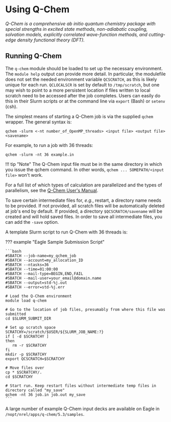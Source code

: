 # Using Q-Chem

*Q-Chem is a comprehensive *ab initio* quantum chemistry package with special strengths in excited state methods, non-adiabatic coupling, solvation models, explicitly correlated wave-function methods, and cutting-edge density functional theory (DFT).* 

## Running Q-Chem

The `q-chem` module should be loaded to set up the necessary environment. The `module help` output can provide more detail. In particular, the modulefile does not set the needed environment variable `QCSCRATCH`, as this is likely unique for each run. `QCLOCALSCR` is set by default to `/tmp/scratch`, but one may wish to point to a more persistent location if files written to local scratch need to be accessed after the job completes. Users can easily do this in their Slurm scripts or at the command line via `export` (Bash) or `setenv` (csh). 

The simplest means of starting a Q-Chem job is via the supplied `qchem` wrapper. The general syntax is: 

`qchem -slurm <-nt number_of_OpenMP_threads> <input file> <output file> <savename>`

For example, to run a job with 36 threads:

`qchem -slurm -nt 36 example.in`

!!! tip "Note"
	 The Q-Chem input file must be in the same directory in which you issue the qchem command. In other words, `qchem ... SOMEPATH/<input file>` won't work. 

For a full list of which types of calculation are parallelized and the types of parallelism, see the [Q-Chem User's Manual](https://manual.q-chem.com/5.3/).

To save certain intermediate files for, *e.g.*, restart, a directory name needs to be provided. If not provided, all scratch files will be automatically deleted at job's end by default. If provided, a directory `$QCSCRATCH/savename` will be created and will hold saved files. In order to save all intermediate files, you can add the `-save` option. 

A template Slurm script to run Q-Chem with 36 threads is:

??? example "Eagle Sample Submission Script"

	```bash
	#SBATCH --job-name=my_qchem_job
	#SBATCH --account=my_allocation_ID
	#SBATCH --ntasks=36
	#SBATCH --time=01:00:00
	#SBATCH --mail-type=BEGIN,END,FAIL
	#SBATCH --mail-user=your_email@domain.name
	#SBATCH --output=std-%j.out
	#SBATCH --error=std-%j.err
	 
	# Load the Q-Chem environment
	module load q-chem
	 
	# Go to the location of job files, presumably from where this file was submitted
	cd $SLURM_SUBMIT_DIR
	 
	# Set up scratch space
	SCRATCHY=/scratch/$USER/${SLURM_JOB_NAME:?}
	if [ -d $SCRATCHY ]
	then
	   rm -r $SCRATCHY
	fi
	mkdir -p $SCRATCHY
	export QCSCRATCH=$SCRATCHY
	 
	# Move files over
	cp * $SCRATCHY/.
	cd $SCRATCHY
	 
	# Start run. Keep restart files without intermediate temp files in directory called "my_save"
	qchem -nt 36 job.in job.out my_save
	```

A large number of example Q-Chem input decks are available on Eagle in `/nopt/nrel/apps/q-chem/5.3/samples`.

